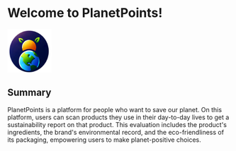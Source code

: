 # Welcome to PlanetPoints!



<img src="https://github.com/TheManWhoLikesToCode/PlanetPoints/blob/product-page/Logo.png" alt="PlanetPoints Logo" height="100" width="100">


## **Summary**

PlanetPoints is a platform for people who want to save our planet. On this platform, users can scan products they use in their day-to-day lives to get a sustainability report on that product. This evaluation includes the product's ingredients, the brand's environmental record, and the eco-friendliness of its packaging, empowering users to make planet-positive choices.
